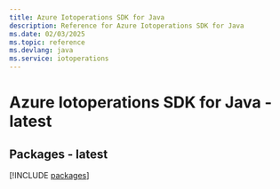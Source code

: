 ```yaml
---
title: Azure Iotoperations SDK for Java
description: Reference for Azure Iotoperations SDK for Java
ms.date: 02/03/2025
ms.topic: reference
ms.devlang: java
ms.service: iotoperations
---
```

# Azure Iotoperations SDK for Java - latest
## Packages - latest
[!INCLUDE [packages](iotoperations-index.md)]